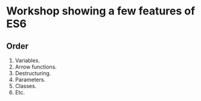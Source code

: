 # Workshop showing a few features of ES6

## Order

1. Variables.
2. Arrow functions. 
3. Destructuring.
4. Parameters.
5. Classes.
6. Etc.
